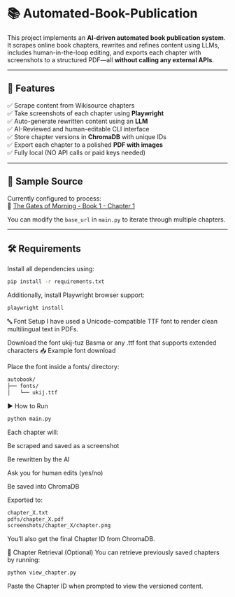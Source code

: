 # 📚 Automated-Book-Publication

This project implements an **AI-driven automated book publication system**. It scrapes online book chapters, rewrites and refines content using LLMs, includes human-in-the-loop editing, and exports each chapter with screenshots to a structured PDF—all **without calling any external APIs**.

---

## 🚀 Features

✅ Scrape content from Wikisource chapters  
✅ Take screenshots of each chapter using **Playwright**  
✅ Auto-generate rewritten content using an **LLM**  
✅ AI-Reviewed and human-editable CLI interface  
✅ Store chapter versions in **ChromaDB** with unique IDs  
✅ Export each chapter to a polished **PDF with images**  
✅ Fully local (NO API calls or paid keys needed)  

---

## 📂 Sample Source

Currently configured to process:  
📘 [The Gates of Morning - Book 1 - Chapter 1](https://en.wikisource.org/wiki/The_Gates_of_Morning/Book_1/Chapter_1)

You can modify the `base_url` in `main.py` to iterate through multiple chapters.

---

## 🛠️ Requirements
Install all dependencies using:
```bash
pip install -r requirements.txt
```
Additionally, install Playwright browser support:
```bash
playwright install
```

🔤 Font Setup
I have used a Unicode-compatible TTF font to render clean multilingual text in PDFs.

Download the font ukij-tuz Basma or any .ttf font that supports extended characters
📥 Example font download

Place the font inside a fonts/ directory:
```bash
autobook/
├── fonts/
│   └── ukij.ttf
```


▶️ How to Run
```bash
python main.py
```

Each chapter will:

Be scraped and saved as a screenshot

Be rewritten by the AI

Ask you for human edits (yes/no)

Be saved into ChromaDB

Exported to:
```bash
chapter_X.txt
pdfs/chapter_X.pdf
screenshots/chapter_X/chapter.png
```
You’ll also get the final Chapter ID from ChromaDB.

💾 Chapter Retrieval (Optional)
You can retrieve previously saved chapters by running:
```bash
python view_chapter.py
```
Paste the Chapter ID when prompted to view the versioned content.
